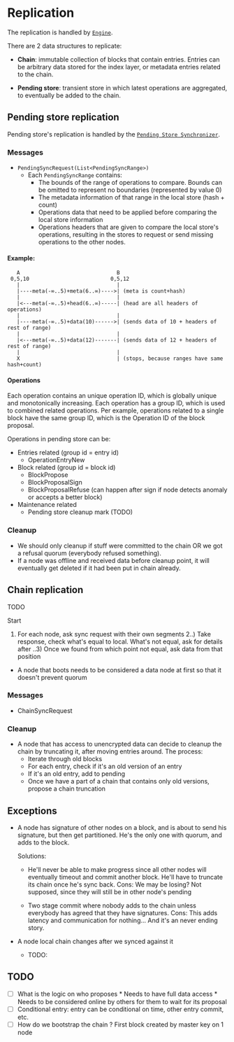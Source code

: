 
# Replication
The replication is handled by [`Engine`](src/engine/mod.rs).
 
There are 2 data structures to replicate:
* **Chain**: immutable collection of blocks that contain entries. Entries can be arbitrary data stored for the index layer,
         or metadata entries related to the chain.
         
* **Pending store**: transient store in which latest operations are aggregated, to eventually be added to the chain.

## Pending store replication
Pending store's replication is handled by the [`Pending Store Synchronizer`](src/engine/pending_sync.rs).

### Messages
* `PendingSyncRequest(List<PendingSyncRange>)`
    * Each `PendingSyncRange` contains:
      * The bounds of the range of operations to compare. Bounds can be omitted to represent no boundaries (represented by value 0)
      * The metadata information of that range in the local store (hash + count)
      * Operations data that need to be applied before comparing the local store information
      * Operations headers that are given to compare the local store's operations, resulting in the stores to request or send
        missing operations to the other nodes.

#### Example:
```
   A                               B
 0,5,10                          0,5,12
   |                               |
   |----meta(-∞..5)+meta(6..∞)---->| (meta is count+hash)
   |                               |
   |<---meta(-∞..5)+head(6..∞)-----| (head are all headers of operations)
   |                               |
   |----meta(-∞..5)+data(10)------>| (sends data of 10 + headers of rest of range)
   |                               |
   |<---meta(-∞..5)+data(12)-------| (sends data of 12 + headers of rest of range)
   |                               |
   X                               | (stops, because ranges have same hash+count)
```

#### Operations
Each operation contains an unique operation ID, which is globally unique and monotonically increasing.
Each operation has a group ID, which is used to combined related operations.
Per example, operations related to a single block have the same group ID, which is the Operation ID of the block proposal.

Operations in pending store can be:

* Entries related (group id = entry id)
    * OperationEntryNew
* Block related (group id = block id)
    * BlockPropose
    * BlockProposalSign
    * BlockProposalRefuse (can happen after sign if node detects anomaly or accepts a better block)
* Maintenance related
    * Pending store cleanup mark (TODO)

### Cleanup
* We should only cleanup if stuff were committed to the chain OR we got a refusal quorum (everybody refused something).
* If a node was offline and received data before cleanup point, it will eventually get deleted if it had been put in chain already.

## Chain replication
TODO

Start
1) For each node, ask sync request with their own segments
2..) Take response, check what's equal to local. What's not equal, ask for details after
..3) Once we found from which point not equal, ask data from that position


* A node that boots needs to be considered a data node at first so that it doesn't prevent quorum


### Messages
* ChainSyncRequest

### Cleanup
* A node that has access to unencrypted data can decide to cleanup the chain by truncating it, after moving entries around.
  The process:
  * Iterate through old blocks
  * For each entry, check if it's an old version of an entry
  * If it's an old entry, add to pending
  * Once we have a part of a chain that contains only old versions, propose a chain truncation

## Exceptions
* A node has signature of other nodes on a block, and is about to send his signature, but then get partitioned.
  He's the only one with quorum, and adds to the block.

  Solutions:
  * He'll never be able to make progress since all other nodes will eventually timeout and commit another block.
    He'll have to truncate its chain once he's sync back.
    Cons: We may be losing? Not supposed, since they will still be in other node's pending

  * Two stage commit where nobody adds to the chain unless everybody has agreed that they have signatures.
    Cons: This adds latency and communication for nothing... And it's an never ending story.

* A node local chain changes after we synced against it
  * TODO:


## TODO
- [ ] What is the logic on who proposes
        * Needs to have full data access
        * Needs to be considered online by others for them to wait for its proposal
- [ ] Conditional entry: entry can be conditional on time, other entry commit, etc.
- [ ] How do we bootstrap the chain ?
      First block created by master key on 1 node